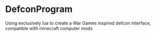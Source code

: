 # DefconProgram
Using exclusively lua to create a War Games inspired defcon interface, compatible with minecraft computer mods
